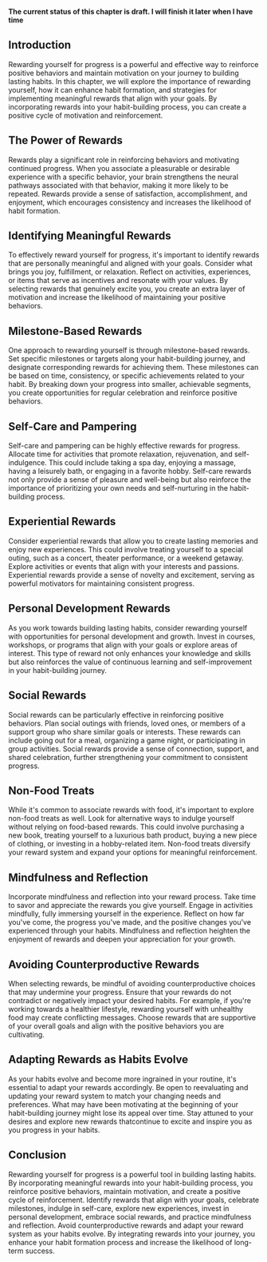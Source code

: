 **The current status of this chapter is draft. I will finish it later when I have time**

Introduction
------------

Rewarding yourself for progress is a powerful and effective way to reinforce positive behaviors and maintain motivation on your journey to building lasting habits. In this chapter, we will explore the importance of rewarding yourself, how it can enhance habit formation, and strategies for implementing meaningful rewards that align with your goals. By incorporating rewards into your habit-building process, you can create a positive cycle of motivation and reinforcement.

The Power of Rewards
--------------------

Rewards play a significant role in reinforcing behaviors and motivating continued progress. When you associate a pleasurable or desirable experience with a specific behavior, your brain strengthens the neural pathways associated with that behavior, making it more likely to be repeated. Rewards provide a sense of satisfaction, accomplishment, and enjoyment, which encourages consistency and increases the likelihood of habit formation.

Identifying Meaningful Rewards
------------------------------

To effectively reward yourself for progress, it's important to identify rewards that are personally meaningful and aligned with your goals. Consider what brings you joy, fulfillment, or relaxation. Reflect on activities, experiences, or items that serve as incentives and resonate with your values. By selecting rewards that genuinely excite you, you create an extra layer of motivation and increase the likelihood of maintaining your positive behaviors.

Milestone-Based Rewards
-----------------------

One approach to rewarding yourself is through milestone-based rewards. Set specific milestones or targets along your habit-building journey, and designate corresponding rewards for achieving them. These milestones can be based on time, consistency, or specific achievements related to your habit. By breaking down your progress into smaller, achievable segments, you create opportunities for regular celebration and reinforce positive behaviors.

Self-Care and Pampering
-----------------------

Self-care and pampering can be highly effective rewards for progress. Allocate time for activities that promote relaxation, rejuvenation, and self-indulgence. This could include taking a spa day, enjoying a massage, having a leisurely bath, or engaging in a favorite hobby. Self-care rewards not only provide a sense of pleasure and well-being but also reinforce the importance of prioritizing your own needs and self-nurturing in the habit-building process.

Experiential Rewards
--------------------

Consider experiential rewards that allow you to create lasting memories and enjoy new experiences. This could involve treating yourself to a special outing, such as a concert, theater performance, or a weekend getaway. Explore activities or events that align with your interests and passions. Experiential rewards provide a sense of novelty and excitement, serving as powerful motivators for maintaining consistent progress.

Personal Development Rewards
----------------------------

As you work towards building lasting habits, consider rewarding yourself with opportunities for personal development and growth. Invest in courses, workshops, or programs that align with your goals or explore areas of interest. This type of reward not only enhances your knowledge and skills but also reinforces the value of continuous learning and self-improvement in your habit-building journey.

Social Rewards
--------------

Social rewards can be particularly effective in reinforcing positive behaviors. Plan social outings with friends, loved ones, or members of a support group who share similar goals or interests. These rewards can include going out for a meal, organizing a game night, or participating in group activities. Social rewards provide a sense of connection, support, and shared celebration, further strengthening your commitment to consistent progress.

Non-Food Treats
---------------

While it's common to associate rewards with food, it's important to explore non-food treats as well. Look for alternative ways to indulge yourself without relying on food-based rewards. This could involve purchasing a new book, treating yourself to a luxurious bath product, buying a new piece of clothing, or investing in a hobby-related item. Non-food treats diversify your reward system and expand your options for meaningful reinforcement.

Mindfulness and Reflection
--------------------------

Incorporate mindfulness and reflection into your reward process. Take time to savor and appreciate the rewards you give yourself. Engage in activities mindfully, fully immersing yourself in the experience. Reflect on how far you've come, the progress you've made, and the positive changes you've experienced through your habits. Mindfulness and reflection heighten the enjoyment of rewards and deepen your appreciation for your growth.

Avoiding Counterproductive Rewards
----------------------------------

When selecting rewards, be mindful of avoiding counterproductive choices that may undermine your progress. Ensure that your rewards do not contradict or negatively impact your desired habits. For example, if you're working towards a healthier lifestyle, rewarding yourself with unhealthy food may create conflicting messages. Choose rewards that are supportive of your overall goals and align with the positive behaviors you are cultivating.

Adapting Rewards as Habits Evolve
---------------------------------

As your habits evolve and become more ingrained in your routine, it's essential to adapt your rewards accordingly. Be open to reevaluating and updating your reward system to match your changing needs and preferences. What may have been motivating at the beginning of your habit-building journey might lose its appeal over time. Stay attuned to your desires and explore new rewards thatcontinue to excite and inspire you as you progress in your habits.

Conclusion
----------

Rewarding yourself for progress is a powerful tool in building lasting habits. By incorporating meaningful rewards into your habit-building process, you reinforce positive behaviors, maintain motivation, and create a positive cycle of reinforcement. Identify rewards that align with your goals, celebrate milestones, indulge in self-care, explore new experiences, invest in personal development, embrace social rewards, and practice mindfulness and reflection. Avoid counterproductive rewards and adapt your reward system as your habits evolve. By integrating rewards into your journey, you enhance your habit formation process and increase the likelihood of long-term success.
